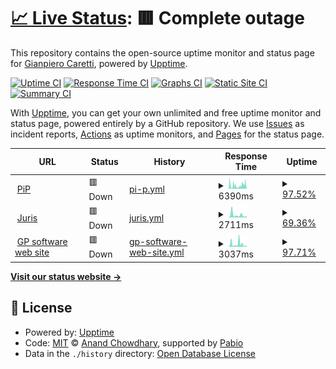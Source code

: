 # [📈 Live Status](https://demo.upptime.js.org): <!--live status--> **🟥 Complete outage**

This repository contains the open-source uptime monitor and status page for [Gianpiero Caretti](https://www.gpsoftware.it), powered by [Upptime](https://github.com/upptime/upptime).

[![Uptime CI](https://github.com/gpcaretti/upptime/workflows/Uptime%20CI/badge.svg)](https://github.com/gpcaretti/upptime/actions?query=workflow%3A%22Uptime+CI%22)
[![Response Time CI](https://github.com/gpcaretti/upptime/workflows/Response%20Time%20CI/badge.svg)](https://github.com/gpcaretti/upptime/actions?query=workflow%3A%22Response+Time+CI%22)
[![Graphs CI](https://github.com/gpcaretti/upptime/workflows/Graphs%20CI/badge.svg)](https://github.com/gpcaretti/upptime/actions?query=workflow%3A%22Graphs+CI%22)
[![Static Site CI](https://github.com/gpcaretti/upptime/workflows/Static%20Site%20CI/badge.svg)](https://github.com/gpcaretti/upptime/actions?query=workflow%3A%22Static+Site+CI%22)
[![Summary CI](https://github.com/gpcaretti/upptime/workflows/Summary%20CI/badge.svg)](https://github.com/gpcaretti/upptime/actions?query=workflow%3A%22Summary+CI%22)

With [Upptime](https://upptime.js.org), you can get your own unlimited and free uptime monitor and status page, powered entirely by a GitHub repository. We use [Issues](https://github.com/gpcaretti/upptime/issues) as incident reports, [Actions](https://github.com/gpcaretti/upptime/actions) as uptime monitors, and [Pages](https://demo.upptime.js.org) for the status page.

<!--start: status pages-->
<!-- This summary is generated by Upptime (https://github.com/upptime/upptime) -->
<!-- Do not edit this manually, your changes will be overwritten -->
<!-- prettier-ignore -->
| URL | Status | History | Response Time | Uptime |
| --- | ------ | ------- | ------------- | ------ |
| <img alt="" src="https://icons.duckduckgo.com/ip3/www.portamiinpista.it.ico" height="13"> [PiP](https://www.portamiinpista.it) | 🟥 Down | [pi-p.yml](https://github.com/gpcaretti/upptime/commits/HEAD/history/pi-p.yml) | <details><summary><img alt="Response time graph" src="./graphs/pi-p/response-time-week.png" height="20"> 6390ms</summary><br><a href="https://gpcaretti.github.io/upptime/history/pi-p"><img alt="Response time 2238" src="https://img.shields.io/endpoint?url=https%3A%2F%2Fraw.githubusercontent.com%2Fgpcaretti%2Fupptime%2FHEAD%2Fapi%2Fpi-p%2Fresponse-time.json"></a><br><a href="https://gpcaretti.github.io/upptime/history/pi-p"><img alt="24-hour response time 6139" src="https://img.shields.io/endpoint?url=https%3A%2F%2Fraw.githubusercontent.com%2Fgpcaretti%2Fupptime%2FHEAD%2Fapi%2Fpi-p%2Fresponse-time-day.json"></a><br><a href="https://gpcaretti.github.io/upptime/history/pi-p"><img alt="7-day response time 6390" src="https://img.shields.io/endpoint?url=https%3A%2F%2Fraw.githubusercontent.com%2Fgpcaretti%2Fupptime%2FHEAD%2Fapi%2Fpi-p%2Fresponse-time-week.json"></a><br><a href="https://gpcaretti.github.io/upptime/history/pi-p"><img alt="30-day response time 6390" src="https://img.shields.io/endpoint?url=https%3A%2F%2Fraw.githubusercontent.com%2Fgpcaretti%2Fupptime%2FHEAD%2Fapi%2Fpi-p%2Fresponse-time-month.json"></a><br><a href="https://gpcaretti.github.io/upptime/history/pi-p"><img alt="1-year response time 2238" src="https://img.shields.io/endpoint?url=https%3A%2F%2Fraw.githubusercontent.com%2Fgpcaretti%2Fupptime%2FHEAD%2Fapi%2Fpi-p%2Fresponse-time-year.json"></a></details> | <details><summary><a href="https://gpcaretti.github.io/upptime/history/pi-p">97.52%</a></summary><a href="https://gpcaretti.github.io/upptime/history/pi-p"><img alt="All-time uptime 99.66%" src="https://img.shields.io/endpoint?url=https%3A%2F%2Fraw.githubusercontent.com%2Fgpcaretti%2Fupptime%2FHEAD%2Fapi%2Fpi-p%2Fuptime.json"></a><br><a href="https://gpcaretti.github.io/upptime/history/pi-p"><img alt="24-hour uptime 90.03%" src="https://img.shields.io/endpoint?url=https%3A%2F%2Fraw.githubusercontent.com%2Fgpcaretti%2Fupptime%2FHEAD%2Fapi%2Fpi-p%2Fuptime-day.json"></a><br><a href="https://gpcaretti.github.io/upptime/history/pi-p"><img alt="7-day uptime 97.52%" src="https://img.shields.io/endpoint?url=https%3A%2F%2Fraw.githubusercontent.com%2Fgpcaretti%2Fupptime%2FHEAD%2Fapi%2Fpi-p%2Fuptime-week.json"></a><br><a href="https://gpcaretti.github.io/upptime/history/pi-p"><img alt="30-day uptime 99.43%" src="https://img.shields.io/endpoint?url=https%3A%2F%2Fraw.githubusercontent.com%2Fgpcaretti%2Fupptime%2FHEAD%2Fapi%2Fpi-p%2Fuptime-month.json"></a><br><a href="https://gpcaretti.github.io/upptime/history/pi-p"><img alt="1-year uptime 99.66%" src="https://img.shields.io/endpoint?url=https%3A%2F%2Fraw.githubusercontent.com%2Fgpcaretti%2Fupptime%2FHEAD%2Fapi%2Fpi-p%2Fuptime-year.json"></a></details>
| <img alt="" src="https://icons.duckduckgo.com/ip3/www.jurisweb.it.ico" height="13"> [Juris](https://www.jurisweb.it) | 🟥 Down | [juris.yml](https://github.com/gpcaretti/upptime/commits/HEAD/history/juris.yml) | <details><summary><img alt="Response time graph" src="./graphs/juris/response-time-week.png" height="20"> 2711ms</summary><br><a href="https://gpcaretti.github.io/upptime/history/juris"><img alt="Response time 1085" src="https://img.shields.io/endpoint?url=https%3A%2F%2Fraw.githubusercontent.com%2Fgpcaretti%2Fupptime%2FHEAD%2Fapi%2Fjuris%2Fresponse-time.json"></a><br><a href="https://gpcaretti.github.io/upptime/history/juris"><img alt="24-hour response time 1861" src="https://img.shields.io/endpoint?url=https%3A%2F%2Fraw.githubusercontent.com%2Fgpcaretti%2Fupptime%2FHEAD%2Fapi%2Fjuris%2Fresponse-time-day.json"></a><br><a href="https://gpcaretti.github.io/upptime/history/juris"><img alt="7-day response time 2711" src="https://img.shields.io/endpoint?url=https%3A%2F%2Fraw.githubusercontent.com%2Fgpcaretti%2Fupptime%2FHEAD%2Fapi%2Fjuris%2Fresponse-time-week.json"></a><br><a href="https://gpcaretti.github.io/upptime/history/juris"><img alt="30-day response time 2711" src="https://img.shields.io/endpoint?url=https%3A%2F%2Fraw.githubusercontent.com%2Fgpcaretti%2Fupptime%2FHEAD%2Fapi%2Fjuris%2Fresponse-time-month.json"></a><br><a href="https://gpcaretti.github.io/upptime/history/juris"><img alt="1-year response time 1085" src="https://img.shields.io/endpoint?url=https%3A%2F%2Fraw.githubusercontent.com%2Fgpcaretti%2Fupptime%2FHEAD%2Fapi%2Fjuris%2Fresponse-time-year.json"></a></details> | <details><summary><a href="https://gpcaretti.github.io/upptime/history/juris">69.36%</a></summary><a href="https://gpcaretti.github.io/upptime/history/juris"><img alt="All-time uptime 98.12%" src="https://img.shields.io/endpoint?url=https%3A%2F%2Fraw.githubusercontent.com%2Fgpcaretti%2Fupptime%2FHEAD%2Fapi%2Fjuris%2Fuptime.json"></a><br><a href="https://gpcaretti.github.io/upptime/history/juris"><img alt="24-hour uptime 98.74%" src="https://img.shields.io/endpoint?url=https%3A%2F%2Fraw.githubusercontent.com%2Fgpcaretti%2Fupptime%2FHEAD%2Fapi%2Fjuris%2Fuptime-day.json"></a><br><a href="https://gpcaretti.github.io/upptime/history/juris"><img alt="7-day uptime 69.36%" src="https://img.shields.io/endpoint?url=https%3A%2F%2Fraw.githubusercontent.com%2Fgpcaretti%2Fupptime%2FHEAD%2Fapi%2Fjuris%2Fuptime-week.json"></a><br><a href="https://gpcaretti.github.io/upptime/history/juris"><img alt="30-day uptime 92.95%" src="https://img.shields.io/endpoint?url=https%3A%2F%2Fraw.githubusercontent.com%2Fgpcaretti%2Fupptime%2FHEAD%2Fapi%2Fjuris%2Fuptime-month.json"></a><br><a href="https://gpcaretti.github.io/upptime/history/juris"><img alt="1-year uptime 98.12%" src="https://img.shields.io/endpoint?url=https%3A%2F%2Fraw.githubusercontent.com%2Fgpcaretti%2Fupptime%2FHEAD%2Fapi%2Fjuris%2Fuptime-year.json"></a></details>
| <img alt="" src="https://icons.duckduckgo.com/ip3/gpsoftware.it.ico" height="13"> [GP software web site](https://gpsoftware.it) | 🟥 Down | [gp-software-web-site.yml](https://github.com/gpcaretti/upptime/commits/HEAD/history/gp-software-web-site.yml) | <details><summary><img alt="Response time graph" src="./graphs/gp-software-web-site/response-time-week.png" height="20"> 3037ms</summary><br><a href="https://gpcaretti.github.io/upptime/history/gp-software-web-site"><img alt="Response time 3037" src="https://img.shields.io/endpoint?url=https%3A%2F%2Fraw.githubusercontent.com%2Fgpcaretti%2Fupptime%2FHEAD%2Fapi%2Fgp-software-web-site%2Fresponse-time.json"></a><br><a href="https://gpcaretti.github.io/upptime/history/gp-software-web-site"><img alt="24-hour response time 1762" src="https://img.shields.io/endpoint?url=https%3A%2F%2Fraw.githubusercontent.com%2Fgpcaretti%2Fupptime%2FHEAD%2Fapi%2Fgp-software-web-site%2Fresponse-time-day.json"></a><br><a href="https://gpcaretti.github.io/upptime/history/gp-software-web-site"><img alt="7-day response time 3037" src="https://img.shields.io/endpoint?url=https%3A%2F%2Fraw.githubusercontent.com%2Fgpcaretti%2Fupptime%2FHEAD%2Fapi%2Fgp-software-web-site%2Fresponse-time-week.json"></a><br><a href="https://gpcaretti.github.io/upptime/history/gp-software-web-site"><img alt="30-day response time 3037" src="https://img.shields.io/endpoint?url=https%3A%2F%2Fraw.githubusercontent.com%2Fgpcaretti%2Fupptime%2FHEAD%2Fapi%2Fgp-software-web-site%2Fresponse-time-month.json"></a><br><a href="https://gpcaretti.github.io/upptime/history/gp-software-web-site"><img alt="1-year response time 3037" src="https://img.shields.io/endpoint?url=https%3A%2F%2Fraw.githubusercontent.com%2Fgpcaretti%2Fupptime%2FHEAD%2Fapi%2Fgp-software-web-site%2Fresponse-time-year.json"></a></details> | <details><summary><a href="https://gpcaretti.github.io/upptime/history/gp-software-web-site">97.71%</a></summary><a href="https://gpcaretti.github.io/upptime/history/gp-software-web-site"><img alt="All-time uptime 97.71%" src="https://img.shields.io/endpoint?url=https%3A%2F%2Fraw.githubusercontent.com%2Fgpcaretti%2Fupptime%2FHEAD%2Fapi%2Fgp-software-web-site%2Fuptime.json"></a><br><a href="https://gpcaretti.github.io/upptime/history/gp-software-web-site"><img alt="24-hour uptime 98.52%" src="https://img.shields.io/endpoint?url=https%3A%2F%2Fraw.githubusercontent.com%2Fgpcaretti%2Fupptime%2FHEAD%2Fapi%2Fgp-software-web-site%2Fuptime-day.json"></a><br><a href="https://gpcaretti.github.io/upptime/history/gp-software-web-site"><img alt="7-day uptime 97.71%" src="https://img.shields.io/endpoint?url=https%3A%2F%2Fraw.githubusercontent.com%2Fgpcaretti%2Fupptime%2FHEAD%2Fapi%2Fgp-software-web-site%2Fuptime-week.json"></a><br><a href="https://gpcaretti.github.io/upptime/history/gp-software-web-site"><img alt="30-day uptime 97.71%" src="https://img.shields.io/endpoint?url=https%3A%2F%2Fraw.githubusercontent.com%2Fgpcaretti%2Fupptime%2FHEAD%2Fapi%2Fgp-software-web-site%2Fuptime-month.json"></a><br><a href="https://gpcaretti.github.io/upptime/history/gp-software-web-site"><img alt="1-year uptime 97.71%" src="https://img.shields.io/endpoint?url=https%3A%2F%2Fraw.githubusercontent.com%2Fgpcaretti%2Fupptime%2FHEAD%2Fapi%2Fgp-software-web-site%2Fuptime-year.json"></a></details>

<!--end: status pages-->

[**Visit our status website →**](https://demo.upptime.js.org)

## 📄 License

- Powered by: [Upptime](https://github.com/upptime/upptime)
- Code: [MIT](./LICENSE) © [Anand Chowdhary](https://anandchowdhary.com), supported by [Pabio](https://pabio.com)
- Data in the `./history` directory: [Open Database License](https://opendatacommons.org/licenses/odbl/1-0/)

